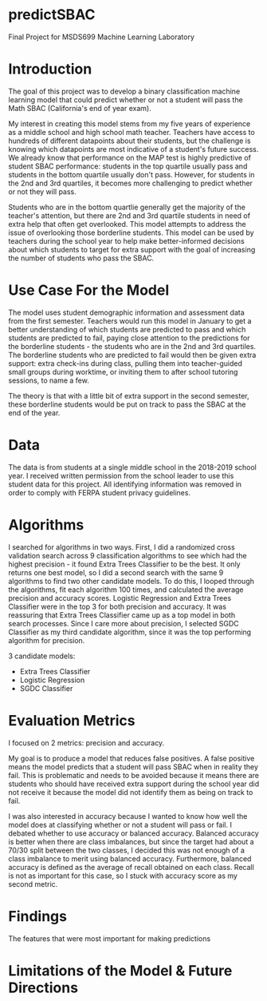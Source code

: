 # predictSBAC
Final Project for MSDS699 Machine Learning Laboratory

# Introduction
The goal of this project was to develop a binary classification machine learning model that could predict whether or not a student will pass the Math SBAC (California's end of year exam). 

My interest in creating this model stems from my five years of experience as a middle school and high school math teacher. Teachers have access to hundreds of different datapoints about their students, but the challenge is knowing which datapoints are most indicative of a student's future success. We already know that performance on the MAP test is highly predictive of student SBAC performance: students in the top quartile usually pass and students in the bottom quartile usually don't pass. However, for students in the 2nd and 3rd quartiles, it becomes more challenging to predict whether or not they will pass.

Students who are in the bottom quartlie generally get the majority of the teacher's attention, but there are 2nd and 3rd quartile students in need of extra help that often get overlooked. This model attempts to address the issue of overlooking those borderline students.  This model can be used by teachers during the school year to help make better-informed decisions about which students to target for extra support with the goal of increasing the number of students who pass the SBAC. 

# Use Case For the Model

The model uses student demographic information and assessment data from the first semester. Teachers would run this model in January to get a better understanding of which students are predicted to pass and which students are predicted to fail, paying close attention to the predictions for the borderline students - the students who are in the 2nd and 3rd quartiles. The borderline students who are predicted to fail would then be given extra support: extra check-ins during class, pulling them into teacher-guided small groups during worktime, or inviting them to after school tutoring sessions, to name a few. 

The theory is that with a little bit of extra support in the second semester, these borderline students would be put on track to pass the SBAC at the end of the year. 

# Data
The data is from students at a single middle school in the 2018-2019 school year. I received written permission from the school leader to use this student data for this project. All identifying information was removed in order to comply with FERPA student privacy guidelines. 

# Algorithms 
I searched for algorithms in two ways. First, I did a randomized cross validation search across 9 classification algorithms to see which had the highest precision - it found Extra Trees Classifier to be the best. It only returns one best model, so I did a second search with the same 9 algorithms to find two other candidate models. To do this, I looped through the algorithms, fit each algorithm 100 times, and calculated the average precision and accuracy scores. Logistic Regression and Extra Trees Classifier were in the top 3 for both precision and accuracy. It was reassuring that Extra Trees Classifier came up as a top model in both search processes. Since I care more about precision, I selected SGDC Classifier as my third candidate algorithm, since it was the top performing algorithm for precision. 

3 candidate models:
- Extra Trees Classifier
- Logistic Regression
- SGDC Classifier 

# Evaluation Metrics 
I focused on 2 metrics: precision and accuracy. 

My goal is to produce a model that reduces false positives. A false positive means the model predicts that a student will pass SBAC when in reality they fail. This is problematic and needs to be avoided because it means there are students who should have received extra support during the school year did not receive it because the model did not identify them as being on track to fail. 

I was also interested in accuracy because I wanted to know how well the model does at classifying whether or not a student will pass or fail. I debated whether to use accuracy or balanced accuracy. Balanced accuracy is better when there are class imbalances, but since the target had about a 70/30 split between the two classes, I decided this was not enough of a class imbalance to merit using balanced accuracy. Furthermore, balanced accuracy is defined as the average of recall obtained on each class. Recall is not as important for this case, so I stuck with accuracy score as my second metric. 

# Findings 
The features that were most important for making predictions 

# Limitations of the Model & Future Directions 

